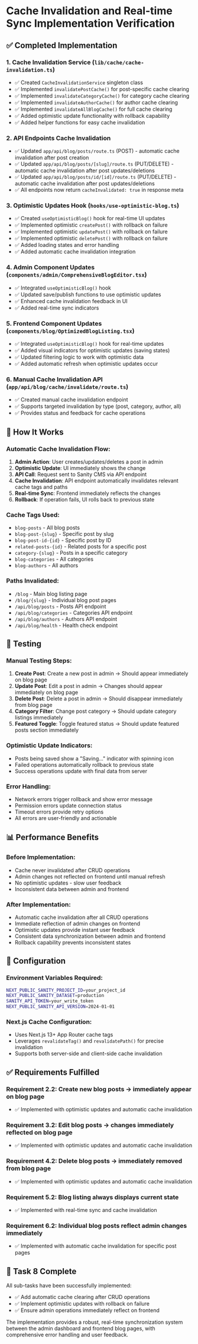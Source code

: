 # Cache Invalidation and Real-time Sync Implementation Verification

## ✅ Completed Implementation

### 1. Cache Invalidation Service (`lib/cache/cache-invalidation.ts`)
- ✅ Created `CacheInvalidationService` singleton class
- ✅ Implemented `invalidatePostCache()` for post-specific cache clearing
- ✅ Implemented `invalidateCategoryCache()` for category cache clearing
- ✅ Implemented `invalidateAuthorCache()` for author cache clearing
- ✅ Implemented `invalidateAllBlogCache()` for full cache clearing
- ✅ Added optimistic update functionality with rollback capability
- ✅ Added helper functions for easy cache invalidation

### 2. API Endpoints Cache Invalidation
- ✅ Updated `app/api/blog/posts/route.ts` (POST) - automatic cache invalidation after post creation
- ✅ Updated `app/api/blog/posts/[slug]/route.ts` (PUT/DELETE) - automatic cache invalidation after post updates/deletions
- ✅ Updated `app/api/blog/posts/id/[id]/route.ts` (PUT/DELETE) - automatic cache invalidation after post updates/deletions
- ✅ All endpoints now return `cacheInvalidated: true` in response meta

### 3. Optimistic Updates Hook (`hooks/use-optimistic-blog.ts`)
- ✅ Created `useOptimisticBlog()` hook for real-time UI updates
- ✅ Implemented optimistic `createPost()` with rollback on failure
- ✅ Implemented optimistic `updatePost()` with rollback on failure
- ✅ Implemented optimistic `deletePost()` with rollback on failure
- ✅ Added loading states and error handling
- ✅ Added automatic cache invalidation integration

### 4. Admin Component Updates (`components/admin/ComprehensiveBlogEditor.tsx`)
- ✅ Integrated `useOptimisticBlog()` hook
- ✅ Updated save/publish functions to use optimistic updates
- ✅ Enhanced cache invalidation feedback in UI
- ✅ Added real-time sync indicators

### 5. Frontend Component Updates (`components/blog/OptimizedBlogListing.tsx`)
- ✅ Integrated `useOptimisticBlog()` hook for real-time updates
- ✅ Added visual indicators for optimistic updates (saving states)
- ✅ Updated filtering logic to work with optimistic data
- ✅ Added automatic refresh when optimistic updates occur

### 6. Manual Cache Invalidation API (`app/api/blog/cache/invalidate/route.ts`)
- ✅ Created manual cache invalidation endpoint
- ✅ Supports targeted invalidation by type (post, category, author, all)
- ✅ Provides status and feedback for cache operations

## 🔄 How It Works

### Automatic Cache Invalidation Flow:
1. **Admin Action**: User creates/updates/deletes a post in admin
2. **Optimistic Update**: UI immediately shows the change
3. **API Call**: Request sent to Sanity CMS via API endpoint
4. **Cache Invalidation**: API endpoint automatically invalidates relevant cache tags and paths
5. **Real-time Sync**: Frontend immediately reflects the changes
6. **Rollback**: If operation fails, UI rolls back to previous state

### Cache Tags Used:
- `blog-posts` - All blog posts
- `blog-post-{slug}` - Specific post by slug
- `blog-post-id-{id}` - Specific post by ID
- `related-posts-{id}` - Related posts for a specific post
- `category-{slug}` - Posts in a specific category
- `blog-categories` - All categories
- `blog-authors` - All authors

### Paths Invalidated:
- `/blog` - Main blog listing page
- `/blog/{slug}` - Individual blog post pages
- `/api/blog/posts` - Posts API endpoint
- `/api/blog/categories` - Categories API endpoint
- `/api/blog/authors` - Authors API endpoint
- `/api/blog/health` - Health check endpoint

## 🧪 Testing

### Manual Testing Steps:
1. **Create Post**: Create a new post in admin → Should appear immediately on blog page
2. **Update Post**: Edit a post in admin → Changes should appear immediately on blog page
3. **Delete Post**: Delete a post in admin → Should disappear immediately from blog page
4. **Category Filter**: Change post category → Should update category listings immediately
5. **Featured Toggle**: Toggle featured status → Should update featured posts section immediately

### Optimistic Update Indicators:
- Posts being saved show a "Saving..." indicator with spinning icon
- Failed operations automatically rollback to previous state
- Success operations update with final data from server

### Error Handling:
- Network errors trigger rollback and show error message
- Permission errors update connection status
- Timeout errors provide retry options
- All errors are user-friendly and actionable

## 📊 Performance Benefits

### Before Implementation:
- Cache never invalidated after CRUD operations
- Admin changes not reflected on frontend until manual refresh
- No optimistic updates - slow user feedback
- Inconsistent data between admin and frontend

### After Implementation:
- Automatic cache invalidation after all CRUD operations
- Immediate reflection of admin changes on frontend
- Optimistic updates provide instant user feedback
- Consistent data synchronization between admin and frontend
- Rollback capability prevents inconsistent states

## 🔧 Configuration

### Environment Variables Required:
```bash
NEXT_PUBLIC_SANITY_PROJECT_ID=your_project_id
NEXT_PUBLIC_SANITY_DATASET=production
SANITY_API_TOKEN=your_write_token
NEXT_PUBLIC_SANITY_API_VERSION=2024-01-01
```

### Next.js Cache Configuration:
- Uses Next.js 13+ App Router cache tags
- Leverages `revalidateTag()` and `revalidatePath()` for precise invalidation
- Supports both server-side and client-side cache invalidation

## ✅ Requirements Fulfilled

### Requirement 2.2: Create new blog posts → immediately appear on blog page
- ✅ Implemented with optimistic updates and automatic cache invalidation

### Requirement 3.2: Edit blog posts → changes immediately reflected on blog page  
- ✅ Implemented with optimistic updates and automatic cache invalidation

### Requirement 4.2: Delete blog posts → immediately removed from blog page
- ✅ Implemented with optimistic updates and automatic cache invalidation

### Requirement 5.2: Blog listing always displays current state
- ✅ Implemented with real-time sync and cache invalidation

### Requirement 6.2: Individual blog posts reflect admin changes immediately
- ✅ Implemented with automatic cache invalidation for specific post pages

## 🎉 Task 8 Complete

All sub-tasks have been successfully implemented:
- ✅ Add automatic cache clearing after CRUD operations
- ✅ Implement optimistic updates with rollback on failure  
- ✅ Ensure admin operations immediately reflect on frontend

The implementation provides a robust, real-time synchronization system between the admin dashboard and frontend blog pages, with comprehensive error handling and user feedback.